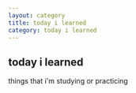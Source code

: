 ```yaml
---
layout: category
title: today i learned
category: today i learned 
---
```


## today i learned 

things that i'm studying or practicing